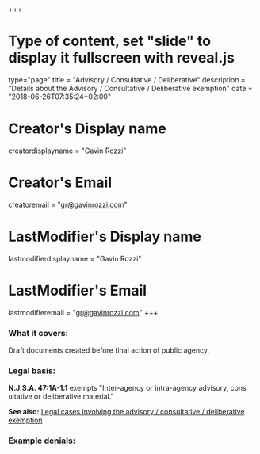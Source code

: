 +++
# Type of content, set "slide" to display it fullscreen with reveal.js
type="page"
title = "Advisory / Consultative / Deliberative"
description = "Details about the Advisory / Consultative / Deliberative exemption"
date = "2018-06-26T07:35:24+02:00"
# Creator's Display name
creatordisplayname = "Gavin Rozzi"
# Creator's Email
creatoremail = "gr@gavinrozzi.com"
# LastModifier's Display name
lastmodifierdisplayname = "Gavin Rozzi"
# LastModifier's Email
lastmodifieremail = "gr@gavinrozzi.com"
+++

### What it covers:

Draft documents created before final action of public agency.

### Legal basis:
**N.J.S.A. 47:1A-1.1** exempts "Inter-agency  or  intra-agency  advisory,  cons
ultative  or  deliberative  material."  

**See also:** [Legal cases involving the advisory / consultative / deliberative exemption](https://docs.opramachine.com/making-requests/legal-issues/#advisory-consultative-or-deliberative-acd-material)


### Example denials:
